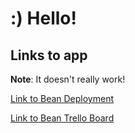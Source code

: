 # :) Hello!

## Links to app

**Note**: It doesn't really work!

[Link to Bean Deployment](https://mighty-cliffs-27784.herokuapp.com/)

[Link to Bean Trello Board](https://trello.com/b/NxTEratC/bean)